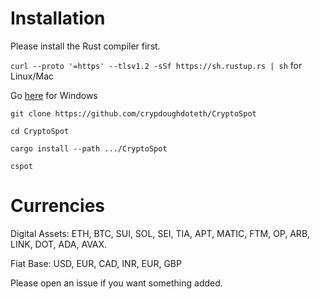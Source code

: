 # Installation 

Please install the Rust compiler first. 

`curl --proto '=https' --tlsv1.2 -sSf https://sh.rustup.rs | sh` for Linux/Mac

Go [here](https://static.rust-lang.org/rustup/dist/i686-pc-windows-gnu/rustup-init.exe) for Windows

`git clone https://github.com/crypdoughdoteth/CryptoSpot`

`cd CryptoSpot`

`cargo install --path .../CryptoSpot`

`cspot`

# Currencies 

Digital Assets: ETH, BTC, SUI, SOL, SEI, TIA, APT, MATIC, FTM, OP, ARB, LINK, DOT, ADA, AVAX.

Fiat Base: USD, EUR, CAD, INR, EUR, GBP

Please open an issue if you want something added. 
